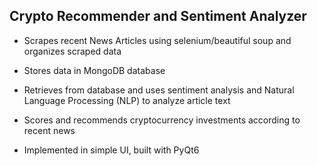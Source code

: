 
Crypto Recommender and Sentiment Analyzer
---

- Scrapes recent News Articles using selenium/beautiful soup and organizes scraped data

- Stores data in MongoDB database

- Retrieves from database and uses sentiment analysis and Natural Language Processing (NLP) to analyze article text

- Scores and recommends cryptocurrency investments according to recent news

- Implemented in simple UI, built with PyQt6


